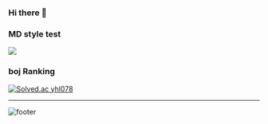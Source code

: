 ### Hi there 👋

<!--
**LEE-YO-HAN/LEE-YO-HAN** is a ✨ _special_ ✨ repository because its `README.md` (this file) appears on your GitHub profile.

Here are some ideas to get you started:

- 🔭 I’m currently working on ...
- 🌱 I’m currently learning ...
- 👯 I’m looking to collaborate on ...
- 🤔 I’m looking for help with ...
- 💬 Ask me about ...
- 📫 How to reach me: ...
- 😄 Pronouns: ...
- ⚡ Fun fact: ...
-->





### MD style test

<img src="https://capsule-render.vercel.app/api?type=waving&color=auto&height=300&section=header&text=Hi%👋,I'm%John&fontSize=90" />

### boj Ranking

[![Solved.ac
yhl078](http://mazassumnida.wtf/api/generate_badge?boj=LEE-YO-HAN)](https://solved.ac/LEE-YO-HAN)

<hr />

![footer](https://capsule-render.vercel.app/api?type=waving&color=gradient&section=footer)
